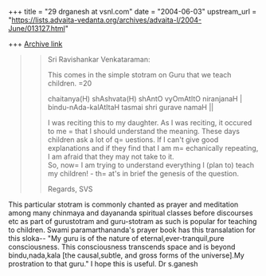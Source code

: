 +++
title = "29 drganesh at vsnl.com"
date = "2004-06-03"
upstream_url = "https://lists.advaita-vedanta.org/archives/advaita-l/2004-June/013127.html"

+++
[Archive link](https://lists.advaita-vedanta.org/archives/advaita-l/2004-June/013127.html)


> >Sri Ravishankar Venkataraman:
> >
> >This comes in the simple stotram on Guru that we teach children. =20
> >
> >chaitanya(H) shAshvata(H) shAntO vyOmAtItO niranjanaH |
> >bindu-nAda-kalAtItaH tasmai shri gurave namaH ||
> >
> >I was reciting this to my daughter.  As I was reciting, it 
> occured to me =
> >that I should understand the meaning.  These days children ask a 
> lot of q=
> >uestions.  If I can't give good explanations and if they find 
> that I am m=
> >echanically repeating, I am afraid that they may not take to it.  
> So, now=
> > I am trying to understand everything I (plan to) teach my 
> children! - th=
> >at's in brief the genesis of the question.
> >
> >Regards,
> >SVS


This particular stotram is commonly chanted as prayer and meditation among many chinmaya and dayananda spiritual classes before discourses etc as part of gurustotram and guru-stotram as such is popular for teaching to children.
Swami paramarthananda's prayer book has this transalation for this sloka--
"My guru is of the nature of eternal,ever-tranquil,pure consciousness. This consciousness transcends space and is beyond bindu,nada,kala [the causal,subtle, and gross forms of the universe].My prostration to that guru."
I hope this is useful.
Dr s.ganesh



